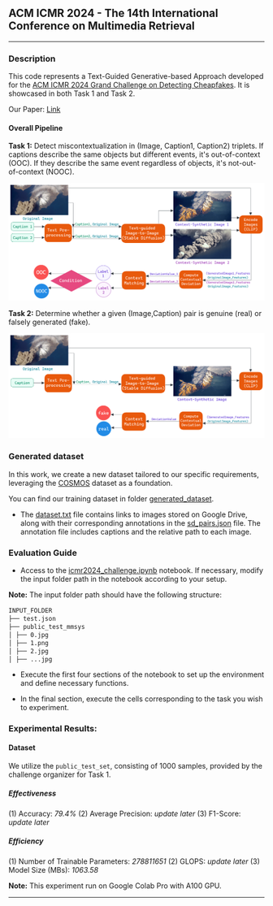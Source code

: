 ## ACM ICMR 2024 - The 14th International Conference on Multimedia Retrieval 
---
### Description 
This code represents a Text-Guided Generative-based Approach developed for the [ACM ICMR 2024 Grand Challenge on Detecting Cheapfakes](https://detecting-cheapfakes.github.io/icmr-2024.html). It is showcased in both Task 1 and Task 2.

Our Paper: [Link]()

#### Overall Pipeline

**Task 1:** Detect miscontextualization in (Image, Caption1, Caption2) triplets. If captions describe the same objects but different events, it's out-of-context (OOC). If they describe the same event regardless of objects, it's not-out-of-context (NOOC).

<img src="assets/task1.png">


**Task 2:** Determine whether a given (Image,Caption) pair is genuine (real) or falsely generated (fake).

<img src="assets/task2.png">

### Generated dataset

In this work, we create a new dataset tailored to our specific requirements, leveraging the [COSMOS](https://github.com/shivangi-aneja/COSMOS) dataset as a foundation.

You can find our training dataset in folder [generated_dataset](generated_dataset). 
 - The [dataset.txt](generated_dataset/sd_dataset.txt) file contains links to images stored on Google Drive, along with their corresponding annotations in the [sd_pairs.json](generated_dataset/sd_pairs.json) file. The annotation file includes captions and the relative path to each image.

### Evaluation Guide

-  Access to the [icmr2024_challenge.ipynb](icmr2024_challenge.ipynb) notebook. If necessary, modify the input folder path in the notebook according to your setup.
  
**Note:** The input folder path should have the following structure:

    INPUT_FOLDER
    ├── test.json
    ├── public_test_mmsys
    │ ├── 0.jpg
    │ ├── 1.png
    │ ├── 2.jpg
    │ ├── ...jpg

- Execute the first four sections of the notebook to set up the environment and define necessary functions.

 
- In the final section, execute the cells corresponding to the task you wish to experiment.

### Experimental Results:

#### Dataset
We utilize the `public_test_set`, consisting of 1000 samples, provided by the challenge organizer for Task 1.

##### Effectiveness
(1) Accuracy: *79.4%* 
(2) Average Precision: *update later*
(3) F1-Score: *update later*

##### Efficiency
(1) Number of Trainable Parameters: *278811651*
(2) GLOPS: *update later*
(3) Model Size (MBs): *1063.58*

**Note:** This experiment run on Google Colab Pro with A100 GPU.

---
<!-- ### Citation
If you utilize the code in your research or reference our paper, kindly include the following citation:

```
@inproceedings{icmr2024tega,
  title={TeGA: A Text-Guided Generative-based Approach in Cheapfake Detection},
  author={Anh-Thu Le and Minh-Dat Nguyen and Anh-Duy Tran and Duc-Tien Dang-Nguyen and Minh-Son Dao},
  booktitle={Proceedings of the 14th International Conference on Multimedia Retrieval (ICMR)},
  year={2024},
  pages={},
  organization={ACM}
}
``` -->

